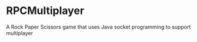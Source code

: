 # RPCMultiplayer
A Rock Paper Scissors game that uses Java socket programming to support multiplayer
